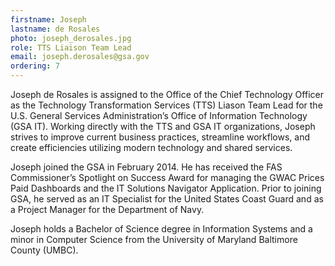 ```yaml
---
firstname: Joseph
lastname: de Rosales
photo: joseph_derosales.jpg
role: TTS Liaison Team Lead
email: joseph.derosales@gsa.gov
ordering: 7
---
```


Joseph de Rosales is assigned to the Office of the Chief Technology Officer as the Technology Transformation Services (TTS) Liason Team Lead for the U.S. General Services Administration’s Office of Information Technology (GSA IT). Working directly with the TTS and GSA IT organizations, Joseph strives to improve current business practices, streamline workflows, and create efficiencies utilizing modern technology and shared services.

Joseph joined the GSA in February 2014. He has received the FAS Commissioner’s Spotlight on Success Award for managing the GWAC Prices Paid Dashboards and the IT Solutions Navigator Application. Prior to joining GSA, he served as an IT Specialist for the United States Coast Guard and as a Project Manager for the Department of Navy.

Joseph holds a Bachelor of Science degree in Information Systems and a minor in Computer Science from the University of Maryland Baltimore County (UMBC).

